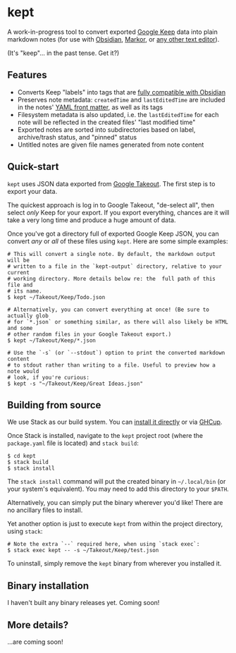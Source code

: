 # kept

A work-in-progress tool to convert exported [Google
Keep](https://keep.google.com/) data into plain markdown notes (for use with
[Obsidian](https://obsidian.md/),
[Markor](https://github.com/gsantner/markor), or [any other text
editor](https://neovim.io/)).

(It's "keep"... in the past tense. Get it?)


## Features

- Converts Keep "labels" into tags that are [fully compatible with
  Obsidian](https://help.obsidian.md/How+to/Working+with+tags#Allowed+characters)
- Preserves note metadata: `createdTime` and `lastEditedTime` are included in
  the notes' [YAML front
  matter](https://help.obsidian.md/Advanced+topics/YAML+front+matter), as well
  as its tags
- Filesystem metadata is also updated, i.e. the `lastEditedTime` for each note
  will be reflected in the created files' "last modified time"
- Exported notes are sorted into subdirectories based on label, archive/trash
  status, and "pinned" status
- Untitled notes are given file names generated from note content


## Quick-start

`kept` uses JSON data exported from [Google
Takeout](https://takeout.google.com/). The first step is to export your data.

The quickest approach is log in to Google Takeout, "de-select all", then
select *only* Keep for your export. If you export everything, chances are it
will take a very long time and produce a huge amount of data.

Once you've got a directory full of exported Google Keep JSON, you can convert
*any* or *all* of these files using `kept`. Here are some simple examples:

```
# This will convert a single note. By default, the markdown output will be
# written to a file in the `kept-output` directory, relative to your current
# working directory. More details below re: the  full path of this file and
# its name.
$ kept ~/Takeout/Keep/Todo.json

# Alternatively, you can convert everything at once! (Be sure to actually glob
# for `*.json` or something similar, as there will also likely be HTML and some
# other random files in your Google Takeout export.)
$ kept ~/Takeout/Keep/*.json

# Use the `-s` (or `--stdout`) option to print the converted markdown content
# to stdout rather than writing to a file. Useful to preview how a note would
# look, if you're curious:
$ kept -s "~/Takeout/Keep/Great Ideas.json"
```


## Building from source

We use Stack as our build system. You can [install it
directly](https://docs.haskellstack.org/en/stable/#how-to-install-stack) or
via [GHCup](https://www.haskell.org/ghcup/).

Once Stack is installed, navigate to the `kept` project root (where the
`package.yaml` file is located) and `stack build`:

```
$ cd kept
$ stack build
$ stack install
```

The `stack install` command will put the created binary in `~/.local/bin` (or
your system's equivalent). You may need to add this directory to your `$PATH`.

Alternatively, you can simply put the binary wherever you'd like! There are no
ancillary files to install.

Yet another option is just to execute `kept` from within the project
directory, using `stack`:

```
# Note the extra `--` required here, when using `stack exec`:
$ stack exec kept -- -s ~/Takeout/Keep/test.json
```

To uninstall, simply remove the `kept` binary from wherever you installed it.


## Binary installation

I haven't built any binary releases yet. Coming soon!


## More details?

...are coming soon!
